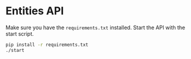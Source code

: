 # Entities API

Make sure you have the `requirements.txt` installed. Start the API with the start script.

```sh
pip install -r requirements.txt
./start
```
